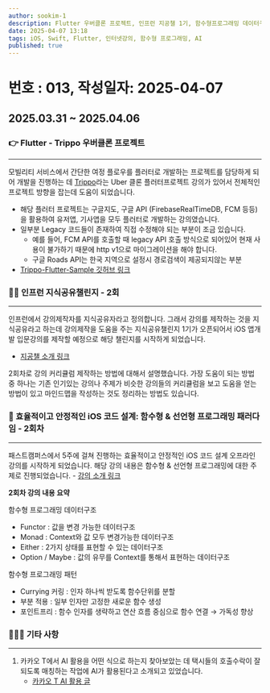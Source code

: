 ```yaml
---
author: sookim-1
description: Flutter 우버클론 프로젝트, 인프런 지공챌 1기, 함수형프로그래밍 데이터구조와 패턴, AI 활용 사례
date: 2025-04-07 13:18
tags: iOS, Swift, Flutter, 인터넷강의, 함수형 프로그래밍, AI
published: true
---
```

# 번호 : 013, 작성일자: 2025-04-07
## 2025.03.31 ~ 2025.04.06
### 👉 Flutter - Trippo 우버클론 프로젝트

---

모빌리티 서비스에서 간단한 여정 플로우를 플러터로 개발하는 프로젝트를 담당하게 되어 개발을 진행하는 데 [Trippo](https://www.youtube.com/watch?v=aBXKBvCSAMI&list=PL2OW6kiTqhAw2e9YlaxHzK0j8UWoswgJF&index=1)라는 Uber 클론 플러터프로젝트 강의가 있어서 전체적인 프로젝트 방향을 잡는데 도움이 되었습니다.

- 해당 플러터 프로젝트는 구글지도, 구글 API (FirebaseRealTimeDB, FCM 등등)을 활용하여 유저앱, 기사앱을 모두 플러터로 개발하는 강의였습니다.
- 일부분 Legacy 코드들이 존재하여 직접 수정해야 되는 부분이 조금 있습니다.
	- 예를 들어, FCM API를 호출할 때 legacy API 호출 방식으로 되어있어 현재 사용이 불가하기 때문에 http v1으로 마이그레이션을 해야 합니다.
	- 구글 Roads API는 한국 지역으로 설정시 경로검색이 제공되지않는 부분
- [Trippo-Flutter-Sample 깃허브 링크](https://github.com/sookim-1/FlutterDevExample/tree/main/uber_clone_trippo)

### 👨‍🎓 인프런 지식공유챌린지 - 2회

---

인프런에서 강의제작자를 지식공유자라고 정의합니다. 그래서 강의를 제작하는 것을 지식공유라고 하는데 강의제작을 도움을 주는 지식공유챌린지 1기가 오픈되어서 iOS 앱개발 입문강의를 제작할 예정으로 해당 챌린지를 시작하게 되었습니다.
- [지공챌 소개 링크](%5B%3Chttps://www.inflearn.com/course/offline/%EC%9D%B8%ED%94%84%EB%9F%B0-%EC%A7%80%EC%8B%9D%EA%B3%B5%EC%9C%A0-%EC%B1%8C%EB%A6%B0%EC%A7%80-1%EA%B8%B0?srsltid=AfmBOoq6-MKgLli_n34B5TnLgtqeoGRwitZ87hjsd9sTjTrB9b4aahhc%3E%5D\(%3Chttps://www.inflearn.com/course/offline/%EC%9D%B8%ED%94%84%EB%9F%B0-%EC%A7%80%EC%8B%9D%EA%B3%B5%EC%9C%A0-%EC%B1%8C%EB%A6%B0%EC%A7%80-1%EA%B8%B0?srsltid=AfmBOoq6-MKgLli_n34B5TnLgtqeoGRwitZ87hjsd9sTjTrB9b4aahhc%3E\))

2회차로 강의 커리큘럼 제작하는 방법에 대해서 설명했습니다. 가장 도움이 되는 방법 중 하나는 기존 인기있는 강의나 주제가 비슷한 강의들의 커리큘럼을 보고 도움을 얻는 방법이 있고 마인드맵을 작성하는 것도 정리하는 방법도 있습니다.


### 🧮 효율적이고 안정적인 iOS 코드 설계: 함수형 & 선언형 프로그래밍 패러다임 - 2회차

---

패스트캠퍼스에서 5주에 걸쳐 진행하는 효율적이고 안정적인 iOS 코드 설계 오프라인 강의를 시작하게 되었습니다. 해당 강의 내용은 함수형 & 선언형 프로그래밍에 대한 주제로 진행되었습니다. - [강의 소개 링크](https://fastcampus.co.kr/dev_camp_functional)


**2회차 강의 내용 요약**

함수형 프로그래밍 데이터구조
- Functor : 값을 변경 가능한 데이터구조
- Monad : Context와 값 모두 변경가능한 데이터구조
- Either : 2가지 상태를 표현할 수 있는 데이터구조
- Option / Maybe : 값의 유무를 Context를 통해서 표현하는 데이터구조

함수형 프로그래밍 패턴
- Currying 커링 : 인자 하나씩 받도록 함수단위를 분할
- 부분 적용 : 일부 인자만 고정한 새로운 함수 생성
- 포인트프리 : 함수 인자를 생략하고 연산 흐름 중심으로 함수 연결 → 가독성 향상


### 🙋🏻‍♂️ 기타 사항

---
1. 카카오 T에서 AI 활용을 어떤 식으로 하는지 찾아보았는 데 택시들의 호출수락이 잘 되도록 매칭하는 작업에 AI가 활용된다고 소개되고 있었습니다. 
	- [카카오 T AI 활용 글](https://www.kakaocorp.com/page/detail/10612)
